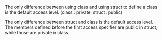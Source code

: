 The only difference between using class and using struct to define a class is the default access level. (class : private, struct : public)


The only difference between struct and class is the default access level. The members defined before the first access specifier are public in struct, while those are private in class.